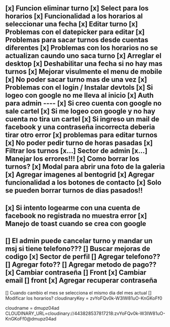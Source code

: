 [x]  Funcion eliminar turno
[x]  Select para los horarios
[x]  Funcionalidad a los horarios al seleccionar una fecha
[x]  Editar turno 
[x]  Problemas con el datepicker para editar
[x]  Problemas para sacar turnos desde cuentas diferentes
[x]  Problemas con los horarios no se actualizan caundo uno saca turno
[x]  Arreglar el desktop
[x]  Deshabilitar una fecha si no hay mas turnos
[x]  Mejorar visulmente el menu de mobile
[x]  No poder sacar turno mas de una vez
[x]  Problemas con el login / Instalar devtols
[x]  Si logeo con google no me lleva al inicio
[x]  Auth para admin ----
[x]  Si creo cuenta con google no sale cartel
[x]  Si me logeo con google y no hay cuenta no tira un cartel
[x]  Si ingreso un mail de facebook y una contraseña incorrecta deberia tirar otro error
[x]  problemas para editar turnos
[x]  No poder pedir turno de horas pasadas
[x]  Filtrar los turnos
[x...]  Sector de admin
[x...]  Manejar los errores!!!
[x]  Como borrar los turnos? 
[x]  Modal para abrir una foto de la galeria
[x]  Agregar imagenes al bentogrid
[x]  Agregar funcionalidad a los botones de contacto
[x] Solo se pueden borrar turnos de dias pasados!!
-------------------------------------------------
[x] Si intento logearme con una cuenta de facebook no registrada no muestra error
[x] Manejo de toast cuando se crea con google
-------------------------------------------------
[]  El admin puede cancelar turno y mandar un msj si tiene telefono???
[]  Buscar mejoras de codigo
[x]  Sector de perfil
[]      Agregar telefono??
[]      Agregar foto??
[]      Agregar metodo de pago??
[x]      Cambiar contraseña 
[]  Front
[x]      Cambiar email
[] front
[x]  Agregar recuperar contraseña
--------------------------------------------------
[]  Cuando cambio el mes se selecciona el mismo dia del mes actual
[]  Modificar los horarios?
cloudinaryKey = zvYoFQv0k-W3IW81uO-KnGKoFf0

cloudname = dmupz04ad
CLOUDINARY_URL=cloudinary://443828537817218:zvYoFQv0k-W3IW81uO-KnGKoFf0@dmupz04ad
